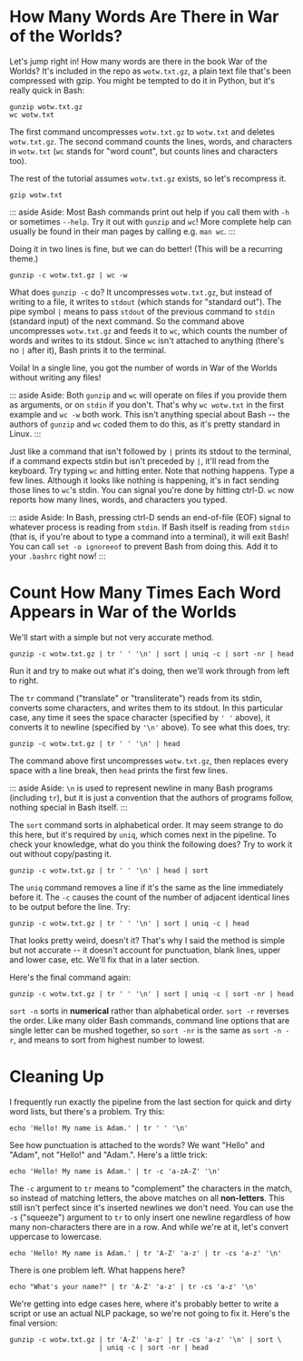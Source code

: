 # How Many Words Are There in War of the Worlds?

Let's jump right in! How many words are there in the book War of the Worlds? It's included in the repo as `wotw.txt.gz`, a plain text file that's been compressed with gzip. You might be tempted to do it in Python, but it's really quick in Bash:
```
gunzip wotw.txt.gz
wc wotw.txt
```

The first command uncompresses `wotw.txt.gz` to `wotw.txt` and deletes `wotw.txt.gz`. The second command counts the lines, words, and characters in `wotw.txt` (`wc` stands for "word count", but counts lines and characters too).

The rest of the tutorial assumes `wotw.txt.gz` exists, so let's recompress it.
```
gzip wotw.txt
```

::: aside
Aside: Most Bash commands print out help if you call them with `-h` or sometimes `--help`. Try it out with `gunzip` and `wc`! More complete help can usually be found in their man pages by calling e.g. `man wc`.
:::

Doing it in two lines is fine, but we can do better! (This will be a recurring theme.)
```
gunzip -c wotw.txt.gz | wc -w
```

What does `gunzip -c` do? It uncompresses `wotw.txt.gz`, but instead of writing to a file, it writes to `stdout` (which stands for "standard out"). The pipe symbol `|` means to pass `stdout` of the previous command to `stdin` (standard input) of the next command. So the command above uncompresses `wotw.txt.gz` and feeds it to `wc`, which counts the number of words and writes to its stdout. Since `wc` isn't attached to anything (there's no `|` after it), Bash prints it to the terminal.

Voila! In a single line, you got the number of words in War of the Worlds without writing any files!

::: aside
Aside: Both `gunzip` and `wc` will operate on files if you provide them as arguments, or on `stdin` if you don't. That's why `wc wotw.txt` in the first example and `wc -w` both work. This isn't anything special about Bash -- the authors of `gunzip` and `wc` coded them to do this, as it's pretty standard in Linux.
:::

Just like a command that isn't followed by `|` prints its stdout to the terminal, if a command expects stdin but isn't preceded by `|`, it'll read from the keyboard. Try typing `wc` and hitting enter. Note that nothing happens. Type a few lines. Although it looks like nothing is happening, it's in fact sending those lines to `wc`'s stdin. You can signal you're done by hitting ctrl-D. `wc` now reports how many lines, words, and characters you typed.

::: aside
Aside: In Bash, pressing ctrl-D sends an end-of-file (EOF) signal to whatever process is reading from `stdin`. If Bash itself is reading from `stdin` (that is, if you're about to type a command into a terminal), it will exit Bash! You can call `set -o ignoreeof` to prevent Bash from doing this. Add it to your `.bashrc` right now!
:::

# Count How Many Times Each Word Appears in War of the Worlds

We'll start with a simple but not very accurate method.
```
gunzip -c wotw.txt.gz | tr ' ' '\n' | sort | uniq -c | sort -nr | head
```

Run it and try to make out what it's doing, then we'll work through from left to right.

The `tr` command ("translate" or "transliterate") reads from its stdin, converts some characters, and writes them to its stdout. In this particular case, any time it sees the space character (specified by `' '` above), it converts it to newline (specified by `'\n'` above). To see what this does, try:
```
gunzip -c wotw.txt.gz | tr ' ' '\n' | head
```

The command above first uncompresses `wotw.txt.gz`, then replaces every space with a line break, then `head` prints the first few lines.

::: aside
Aside: `\n` is used to represent newline in many Bash programs (including `tr`), but it is just a convention that the authors of programs follow, nothing special in Bash itself.
:::

The `sort` command sorts in alphabetical order. It may seem strange to do this here, but it's required by `uniq`, which comes next in the pipeline. To check your knowledge, what do you think the following does? Try to work it out without copy/pasting it.
```
gunzip -c wotw.txt.gz | tr ' ' '\n' | head | sort
```

The `uniq` command removes a line if it's the same as the line immediately before it. The `-c` causes the count of the number of adjacent identical lines to be output before the line. Try:
```
gunzip -c wotw.txt.gz | tr ' ' '\n' | sort | uniq -c | head
```

That looks pretty weird, doesn't it? That's why I said the method is simple but not accurate -- it doesn't account for punctuation, blank lines, upper and lower case, etc. We'll fix that in a later section.

Here's the final command again:
```
gunzip -c wotw.txt.gz | tr ' ' '\n' | sort | uniq -c | sort -nr | head
```

`sort -n` sorts in **numerical** rather than alphabetical order. `sort -r` reverses the order. Like many older Bash commands, command line options that are single letter can be mushed together, so `sort -nr` is the same as `sort -n -r`, and means to sort from highest number to lowest.

# Cleaning Up

I frequently run exactly the pipeline from the last section for quick and dirty word lists, but there's a problem. Try this:
```
echo 'Hello! My name is Adam.' | tr ' ' '\n'
```

See how punctuation is attached to the words? We want "Hello" and "Adam", not "Hello!" and "Adam.". Here's a little trick:
```
echo 'Hello! My name is Adam.' | tr -c 'a-zA-Z' '\n'
```

The `-c` argument to `tr` means to "complement" the characters in the match, so instead of matching letters, the above matches on all **non-letters**. This still isn't perfect since it's inserted newlines we don't need. You can use the `-s` ("squeeze") argument to `tr` to only insert one newline regardless of how many non-characters there are in a row. And while we're at it, let's convert uppercase to lowercase.
```
echo 'Hello! My name is Adam.' | tr 'A-Z' 'a-z' | tr -cs 'a-z' '\n'
```

There is one problem left. What happens here?
```
echo "What's your name?" | tr 'A-Z' 'a-z' | tr -cs 'a-z' '\n'
```

We're getting into edge cases here, where it's probably better to write a script or use an actual NLP package, so we're not going to fix it. Here's the final version:
```
gunzip -c wotw.txt.gz | tr 'A-Z' 'a-z' | tr -cs 'a-z' '\n' | sort \
                      | uniq -c | sort -nr | head
```